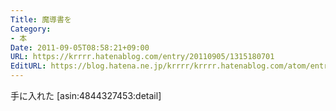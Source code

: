 ```yaml
---
Title: 魔導書を
Category:
- 本
Date: 2011-09-05T08:58:21+09:00
URL: https://krrrr.hatenablog.com/entry/20110905/1315180701
EditURL: https://blog.hatena.ne.jp/krrrr/krrrr.hatenablog.com/atom/entry/11696248318756263034
---
```


手に入れた
[asin:4844327453:detail]
